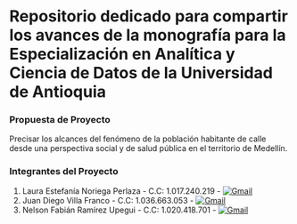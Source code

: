 # Repositorio dedicado para compartir los avances de la monografía para la Especialización en Analítica y Ciencia de Datos de la Universidad de Antioquia

### Propuesta de Proyecto
Precisar los alcances del fenómeno de la población habitante de calle desde una perspectiva social y de salud pública en el territorio de Medellín.

### Integrantes del Proyecto
1. Laura Estefanía Noriega Perlaza - C.C: 1.017.240.219 - [![Gmail](https://img.shields.io/badge/Gmail-laura.noriega@udea.edu.co-026937?style=for-the-badge&logo=gmail&logoColor=white&labelColor=EA4335)](mailto:laura.noriega@udea.edu.co)
2. Juan Diego Villa Franco - C.C: 1.036.663.053 - [![Gmail](https://img.shields.io/badge/Gmail-juan.villaf@udea.edu.co-026937?style=for-the-badge&logo=gmail&logoColor=white&labelColor=EA4335)](mailto:juan.villaf@udea.edu.co)
3. Nelson Fabián Ramírez Upegui - C.C: 1.020.418.701 - [![Gmail](https://img.shields.io/badge/Gmail-nelson.ramirez1@udea.edu.co-026937?style=for-the-badge&logo=gmail&logoColor=white&labelColor=EA4335)](mailto:nelson.ramirez1@udea.edu.co)
